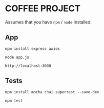 
# COFFEE PROJECT 

Assumes that you have `npm` / `node` installed. 

## App

```
npm install express axios
```
 
```
node app.js
```

```
http://localhost:3000
```

## Tests

```
npm install mocha chai supertest --save-dev
```

```
npm test
```


